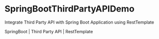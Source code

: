 # SpringBootThirdPartyAPIDemo
Integrate Third Party API with Spring Boot Application using RestTemplate

SpringBoot | Third Party API | RestTemplate
